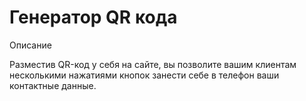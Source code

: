 # Генератор QR кода
Описание

Разместив QR-код у себя на сайте, вы позволите вашим клиентам несколькими нажатиями кнопок занести себе в телефон ваши контактные данные.